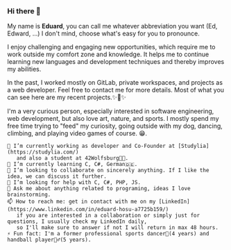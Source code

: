 ### Hi there 👋

My name is **Eduard**, you can call me whatever abbreviation you want (Ed, Edward, ...) I don't mind, choose what's easy for you to pronounce.

I enjoy challenging and engaging new opportunities, which require me to work outside my comfort zone and knowledge. It helps me to continue learning new languages and development techniques and thereby improves my abilities.

In the past, I worked mostly on GitLab, private workspaces, and projects as a web developer. Feel free to contact me for more details. Most of what you can see here are my recent projects.✨🤩✨

I'm a very curious person, especially interested in software engineering, web development, but also love art, nature, and sports. I mostly spend my free time trying to "feed" my curiosity, going outside with my dog, dancing, climbing, and playing video games of course. 😁.

    🔭 I’m currently working as developer and Co-Founder at [Studylia](https://studylia.com/)
       and also a student at 42Wolfsburg👨‍🎓.
    🌱 I’m currently learning C, C#, German🇩🇪.
    👯 I’m looking to collaborate on sincerely anything. If I like the idea, we can discuss it further.
    🤔 I’m looking for help with C, C#, PHP, JS.
    💬 Ask me about anything related to programing, ideas I love brainstorming.
    📫 How to reach me: get in contact with me on my [LinkedIn](https://www.linkedin.com/in/eduard-hosu-a7725b159/)
       if you are interested in a collaboration or simply just for questions, I usually check my LinkedIn daily,
       so I'll make sure to answer if not I will return in max 48 hours.
    ⚡ Fun fact: I'm a former professional sports dancer🕺(4 years) and handball player🤾‍♂️(5 years).
